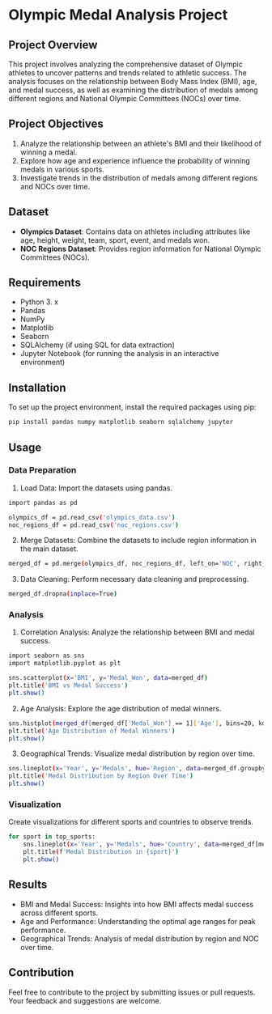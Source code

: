 # Olympic Medal Analysis Project

## Project Overview

This project involves analyzing the comprehensive dataset of Olympic athletes to uncover patterns and trends related to athletic success. The analysis focuses on the relationship between Body Mass Index (BMI), age, and medal success, as well as examining the distribution of medals among different regions and National Olympic Committees (NOCs) over time.

## Project Objectives

1. Analyze the relationship between an athlete's BMI and their likelihood of winning a medal.
2. Explore how age and experience influence the probability of winning medals in various sports.
3. Investigate trends in the distribution of medals among different regions and NOCs over time.

## Dataset

- **Olympics Dataset**: Contains data on athletes including attributes like age, height, weight, team, sport, event, and medals won.
- **NOC Regions Dataset**: Provides region information for National Olympic Committees (NOCs).

## Requirements

- Python 3. x
- Pandas
- NumPy
- Matplotlib
- Seaborn
- SQLAlchemy (if using SQL for data extraction)
- Jupyter Notebook (for running the analysis in an interactive environment)

## Installation

To set up the project environment, install the required packages using pip:

```bash
pip install pandas numpy matplotlib seaborn sqlalchemy jupyter
```

## Usage

### Data Preparation

1. Load Data: Import the datasets using pandas.

```bash
import pandas as pd

olympics_df = pd.read_csv('olympics_data.csv')
noc_regions_df = pd.read_csv('noc_regions.csv')
```

2. Merge Datasets: Combine the datasets to include region information in the main dataset.

```bash
merged_df = pd.merge(olympics_df, noc_regions_df, left_on='NOC', right_on='NOC', how='left')
```

3. Data Cleaning: Perform necessary data cleaning and preprocessing.

```bash
merged_df.dropna(inplace=True)
```

### Analysis

1. Correlation Analysis: Analyze the relationship between BMI and medal success.
```bash
import seaborn as sns
import matplotlib.pyplot as plt

sns.scatterplot(x='BMI', y='Medal_Won', data=merged_df)
plt.title('BMI vs Medal Success')
plt.show()
```

2. Age Analysis: Explore the age distribution of medal winners.

```bash
sns.histplot(merged_df[merged_df['Medal_Won'] == 1]['Age'], bins=20, kde=True)
plt.title('Age Distribution of Medal Winners')
plt.show()
```

3. Geographical Trends: Visualize medal distribution by region over time.

```bash
sns.lineplot(x='Year', y='Medals', hue='Region', data=merged_df.groupby(['Year', 'Region']).size().reset_index(name='Medals'))
plt.title('Medal Distribution by Region Over Time')
plt.show()
```

### Visualization
Create visualizations for different sports and countries to observe trends.

```bash
for sport in top_sports:
    sns.lineplot(x='Year', y='Medals', hue='Country', data=merged_df[merged_df['Sport'] == sport])
    plt.title(f'Medal Distribution in {sport}')
    plt.show()
```

## Results

- BMI and Medal Success: Insights into how BMI affects medal success across different sports.
- Age and Performance: Understanding the optimal age ranges for peak performance.
- Geographical Trends: Analysis of medal distribution by region and NOC over time.

## Contribution
Feel free to contribute to the project by submitting issues or pull requests. Your feedback and suggestions are welcome.

